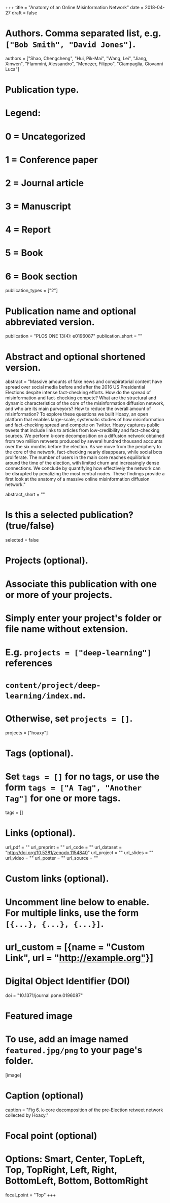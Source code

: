 +++
title = "Anatomy of an Online Misinformation Network"
date = 2018-04-27
draft = false

# Authors. Comma separated list, e.g. `["Bob Smith", "David Jones"]`.
authors = ["Shao, Chengcheng", "Hui, Pik-Mai", "Wang, Lei", "Jiang, Xinwen", "Flammini, Alessandro", "Menczer, Filippo", "Ciampaglia, Giovanni Luca"]

# Publication type.
# Legend:
# 0 = Uncategorized
# 1 = Conference paper
# 2 = Journal article
# 3 = Manuscript
# 4 = Report
# 5 = Book
# 6 = Book section
publication_types = ["2"]

# Publication name and optional abbreviated version.
publication = "PLOS ONE 13(4): e0196087"
publication_short = ""

# Abstract and optional shortened version.
abstract = "Massive amounts of fake news and conspiratorial content have spread over social media before and after the 2016 US Presidential Elections despite intense fact-checking efforts. How do the spread of misinformation and fact-checking compete? What are the structural and dynamic characteristics of the core of the misinformation diffusion network, and who are its main purveyors? How to reduce the overall amount of misinformation? To explore these questions we built Hoaxy, an open platform that enables large-scale, systematic studies of how misinformation and fact-checking spread and compete on Twitter. Hoaxy captures public tweets that include links to articles from low-credibility and fact-checking sources. We perform k-core decomposition on a diffusion network obtained from two million retweets produced by several hundred thousand accounts over the six months before the election. As we move from the periphery to the core of the network, fact-checking nearly disappears, while social bots proliferate. The number of users in the main core reaches equilibrium around the time of the election, with limited churn and increasingly dense connections. We conclude by quantifying how effectively the network can be disrupted by penalizing the most central nodes. These findings provide a first look at the anatomy of a massive online misinformation diffusion network."

abstract_short = ""

# Is this a selected publication? (true/false)
selected = false

# Projects (optional).
#   Associate this publication with one or more of your projects.
#   Simply enter your project's folder or file name without extension.
#   E.g. `projects = ["deep-learning"]` references 
#   `content/project/deep-learning/index.md`.
#   Otherwise, set `projects = []`.
projects = ["hoaxy"]

# Tags (optional).
#   Set `tags = []` for no tags, or use the form `tags = ["A Tag", "Another Tag"]` for one or more tags.
tags = []

# Links (optional).
url_pdf = ""
url_preprint = ""
url_code = ""
url_dataset = "http://doi.org/10.5281/zenodo.1154840"
url_project = ""
url_slides = ""
url_video = ""
url_poster = ""
url_source = ""

# Custom links (optional).
#   Uncomment line below to enable. For multiple links, use the form `[{...}, {...}, {...}]`.
# url_custom = [{name = "Custom Link", url = "http://example.org"}]

# Digital Object Identifier (DOI)
doi = "10.1371/journal.pone.0196087"

# Featured image
# To use, add an image named `featured.jpg/png` to your page's folder. 
[image]
  # Caption (optional)
  caption = "Fig 6. k-core decomposition of the pre-Election retweet network collected by Hoaxy."

  # Focal point (optional)
  # Options: Smart, Center, TopLeft, Top, TopRight, Left, Right, BottomLeft, Bottom, BottomRight
  focal_point = "Top"
+++

